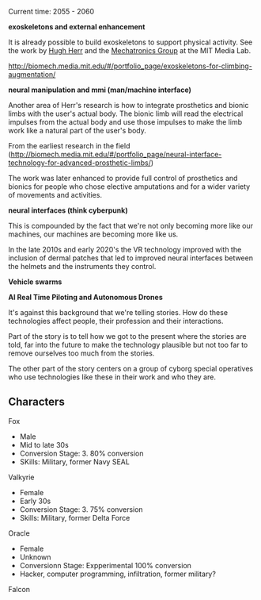 Current time: 2055 - 2060

**exoskeletons and external enhancement**

It is already possible to build exoskeletons to support physical activity. See the work by [Hugh Herr]((https://www.media.mit.edu/people/hherr/projects/)) and the [Mechatronics Group](http://biomech.media.mit.edu/#/) at the MIT Media Lab.

<http://biomech.media.mit.edu/#/portfolio_page/exoskeletons-for-climbing-augmentation/>

**neural manipulation and mmi (man/machine interface)**

Another area of Herr's research is how to integrate prosthetics and bionic limbs with the user's actual body. The bionic limb will read the electrical impulses from the actual body and use those impulses to make the limb work like a natural part of the user's body.

From the earliest research in the field (<http://biomech.media.mit.edu/#/portfolio_page/neural-interface-technology-for-advanced-prosthetic-limbs/>)

The work was later enhanced to provide full control of prosthetics and bionics for people who chose elective amputations and for a wider variety of movements and activities.

**neural interfaces (think cyberpunk)**

This is compounded by the fact that we're not only becoming more like our machines, our machines are becoming more like us.

In the late 2010s and early 2020's the VR technology improved with the inclusion of dermal patches that led to improved neural interfaces between the helmets and the instruments they control.

**Vehicle swarms**



**AI Real Time Piloting and Autonomous Drones**


It's against this background that we're telling stories. How do these technologies affect people, their profession and their interactions.

Part of the story is to tell how we got to the present where the stories are told, far into the future to make the technology plausible but not too far to remove ourselves too much from the stories.

The other part of the story centers on a group of cyborg special operatives who use technologies like these in their work and who they are.

## Characters

Fox
  * Male
  * Mid to late 30s
  * Conversion Stage: 3. 80% conversion
  * SKills: Military, former Navy SEAL

Valkyrie
  * Female
  * Early 30s
  * Conversion Stage: 3. 75% conversion
  * Skills: Military, former Delta Force

Oracle
  * Female
  * Unknown
  * Conversionn Stage: Expperimental 100% conversion
  * Hacker, computer programming, infiltration, former military?

Falcon
